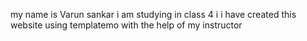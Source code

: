 my name is Varun sankar i am studying in class 4 i
i have created this website using templatemo with the help of my instructor
